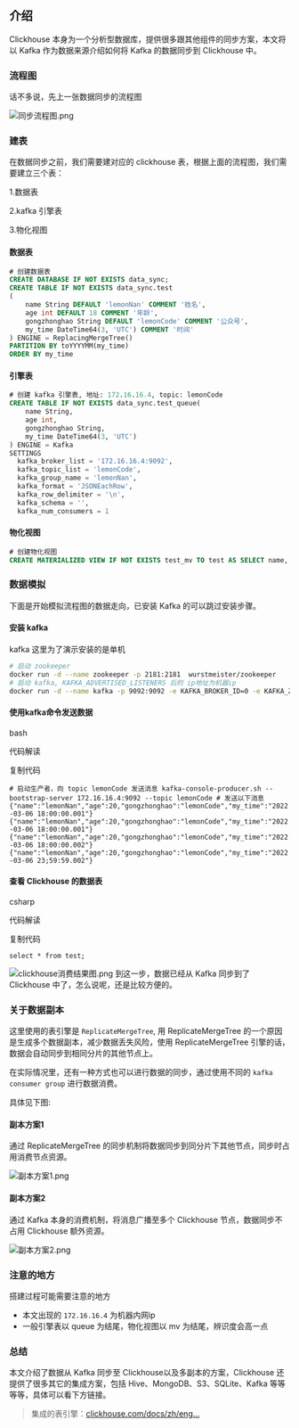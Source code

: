 
## 介绍

Clickhouse 本身为一个分析型数据库，提供很多跟其他组件的同步方案，本文将以 Kafka 作为数据来源介绍如何将 Kafka 的数据同步到 Clickhouse 中。

### 流程图

话不多说，先上一张数据同步的流程图

![同步流程图.png](https://p3-juejin.byteimg.com/tos-cn-i-k3u1fbpfcp/c9f526d14e4441f59db73c67fb7405ae~tplv-k3u1fbpfcp-zoom-in-crop-mark:1512:0:0:0.awebp?)

### 建表

在数据同步之前，我们需要建对应的 clickhouse 表，根据上面的流程图，我们需要建立三个表：

1.数据表

2.kafka 引擎表

3.物化视图

#### 数据表

```sql
# 创建数据表
CREATE DATABASE IF NOT EXISTS data_sync;
CREATE TABLE IF NOT EXISTS data_sync.test
(
    name String DEFAULT 'lemonNan' COMMENT '姓名',
    age int DEFAULT 18 COMMENT '年龄',
    gongzhonghao String DEFAULT 'lemonCode' COMMENT '公众号',
    my_time DateTime64(3, 'UTC') COMMENT '时间'
) ENGINE = ReplacingMergeTree()
PARTITION BY toYYYYMM(my_time)
ORDER BY my_time

```

#### 引擎表
```sql
# 创建 kafka 引擎表, 地址: 172.16.16.4, topic: lemonCode
CREATE TABLE IF NOT EXISTS data_sync.test_queue(
    name String,
    age int,
    gongzhonghao String, 
    my_time DateTime64(3, 'UTC')
) ENGINE = Kafka
SETTINGS
  kafka_broker_list = '172.16.16.4:9092',
  kafka_topic_list = 'lemonCode',
  kafka_group_name = 'lemonNan',
  kafka_format = 'JSONEachRow',
  kafka_row_delimiter = '\n',
  kafka_schema = '',
  kafka_num_consumers = 1

```

#### 物化视图
```sql
# 创建物化视图
CREATE MATERIALIZED VIEW IF NOT EXISTS test_mv TO test AS SELECT name, age, gongzhonghao, my_time FROM test_queue;

```

### 数据模拟

下面是开始模拟流程图的数据走向，已安装 Kafka 的可以跳过安装步骤。

#### 安装 kafka

kafka 这里为了演示安装的是单机
```bash
# 启动 zookeeper
docker run -d --name zookeeper -p 2181:2181  wurstmeister/zookeeper
# 启动 kafka, KAFKA_ADVERTISED_LISTENERS 后的 ip地址为机器ip
docker run -d --name kafka -p 9092:9092 -e KAFKA_BROKER_ID=0 -e KAFKA_ZOOKEEPER_CONNECT=zookeeper:2181 --link zookeeper -e KAFKA_ADVERTISED_LISTENERS=PLAINTEXT://172.16.16.4:9092 -e KAFKA_LISTENERS=PLAINTEXT://0.0.0.0:9092 -t wurstmeister/kafka

```

#### 使用kafka命令发送数据

bash

代码解读

复制代码

`# 启动生产者，向 topic lemonCode 发送消息 kafka-console-producer.sh --bootstrap-server 172.16.16.4:9092 --topic lemonCode # 发送以下消息 {"name":"lemonNan","age":20,"gongzhonghao":"lemonCode","my_time":"2022-03-06 18:00:00.001"} {"name":"lemonNan","age":20,"gongzhonghao":"lemonCode","my_time":"2022-03-06 18:00:00.001"} {"name":"lemonNan","age":20,"gongzhonghao":"lemonCode","my_time":"2022-03-06 18:00:00.002"} {"name":"lemonNan","age":20,"gongzhonghao":"lemonCode","my_time":"2022-03-06 23;59:59.002"}`

#### 查看 Clickhouse 的数据表

csharp

代码解读

复制代码

`select * from test;`

![clickhouse消费结果图.png](https://p1-juejin.byteimg.com/tos-cn-i-k3u1fbpfcp/7696610ee66542828ecc8260640b3009~tplv-k3u1fbpfcp-zoom-in-crop-mark:1512:0:0:0.awebp?) 到这一步，数据已经从 Kafka 同步到了 Clickhouse 中了，怎么说呢，还是比较方便的。

### 关于数据副本

这里使用的表引擎是 `ReplicateMergeTree`, 用 ReplicateMergeTree 的一个原因是生成多个数据副本，减少数据丢失风险，使用 ReplicateMergeTree 引擎的话，数据会自动同步到相同分片的其他节点上。

在实际情况里，还有一种方式也可以进行数据的同步，通过使用不同的 `kafka consumer group` 进行数据消费。

具体见下图:

#### 副本方案1

通过 ReplicateMergeTree 的同步机制将数据同步到同分片下其他节点，同步时占用消费节点资源。

![副本方案1.png](https://p6-juejin.byteimg.com/tos-cn-i-k3u1fbpfcp/624e8ac0251249189abb154d3ca58c97~tplv-k3u1fbpfcp-zoom-in-crop-mark:1512:0:0:0.awebp?)

#### 副本方案2

通过 Kafka 本身的消费机制，将消息广播至多个 Clickhouse 节点，数据同步不占用 Clickhouse 额外资源。

![副本方案2.png](https://p3-juejin.byteimg.com/tos-cn-i-k3u1fbpfcp/bf740961c89f4a788377549f6deeec75~tplv-k3u1fbpfcp-zoom-in-crop-mark:1512:0:0:0.awebp?)

### 注意的地方

搭建过程可能需要注意的地方

- 本文出现的 `172.16.16.4` 为机器内网ip
- 一般引擎表以 queue 为结尾，物化视图以 mv 为结尾，辨识度会高一点

### 总结

本文介绍了数据从 Kafka 同步至 Clickhouse以及多副本的方案，Clickhouse 还提供了很多其它的集成方案，包括 Hive、MongoDB、S3、SQLite、Kafka 等等等等，具体可以看下方链接。

> 集成的表引擎：[clickhouse.com/docs/zh/eng…](https://link.juejin.cn/?target=https%3A%2F%2Fclickhouse.com%2Fdocs%2Fzh%2Fengines%2Ftable-engines%2Fintegrations%2F "https://clickhouse.com/docs/zh/engines/table-engines/integrations/")

